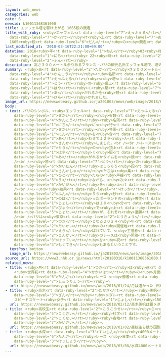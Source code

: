 ```yaml
---
layout: web_news
categories: web
cate: 6
newsid: k10011368361000
title: エッフェル塔を駆け上がる 1665段の競走
title_with_ruby: <ruby>エッフェル<rt data-ruby-level="7">えっふぇる</rt></ruby><ruby>塔<rt data-ruby-level="7">とう</rt></ruby>を<ruby>駆<rt
  data-ruby-level="7">か</rt></ruby>け<ruby>上<rt data-ruby-level="7">あ</rt></ruby>がる
  1665<ruby>段<rt data-ruby-level="6">だん</rt></ruby>の<ruby>競走<rt data-ruby-level="4">きょうそう</rt></ruby>
last_modified_at: '2018-03-16T22:21:00+09:00'
datetime: 2018<ruby>年<rt data-ruby-level="1">ねん</rt></ruby>03<ruby>月<rt data-ruby-level="1">がつ</rt></ruby>16<ruby>日<rt
  data-ruby-level="1">にち</rt></ruby> 22<ruby>時<rt data-ruby-level="2">じ</rt></ruby>21<ruby>分<rt
  data-ruby-level="2">ふん</rt></ruby>
description: 高さ３００メートル余りあるフランス・パリの観光名所エッフェル塔で、塔の頂上までいかに早く駆け上がれるかを競うレースが開かれました。
summary: <ruby>高<rt data-ruby-level="2">たか</rt></ruby>さ３００メートル<ruby>余<rt data-ruby-level="5">あま</rt></ruby>りあるフランス・パリの<ruby>観光<rt
  data-ruby-level="4">かんこう</rt></ruby><ruby>名所<rt data-ruby-level="3">めいしょ</rt></ruby><ruby>エッフェル<rt
  data-ruby-level="7">えっふぇる</rt></ruby><ruby>塔<rt data-ruby-level="7">とう</rt></ruby>で、<ruby>塔<rt
  data-ruby-level="7">とう</rt></ruby>の<ruby>頂上<rt data-ruby-level="6">ちょうじょう</rt></ruby>までいかに<ruby>早<rt
  data-ruby-level="1">はや</rt></ruby>く<ruby>駆<rt data-ruby-level="7">か</rt></ruby>け<ruby>上<rt
  data-ruby-level="1">あ</rt></ruby>がれるかを<ruby>競<rt data-ruby-level="7">きそ</rt></ruby>うレースが<ruby>開<rt
  data-ruby-level="3">ひら</rt></ruby>かれました。
image_url: https://newswebeasy.github.io/ja201803/news/web/image/2018/03/16/K10011368361_1803162204_1803162221_01_02.jpg
body:
- text: パリのシンボル、<ruby>エッフェル<rt data-ruby-level="7">えっふぇる</rt></ruby><ruby>塔<rt data-ruby-level="7">とう</rt></ruby>は<ruby>世界<rt
    data-ruby-level="3">せかい</rt></ruby><ruby>有数<rt data-ruby-level="3">ゆうすう</rt></ruby>の<ruby>観光<rt
    data-ruby-level="4">かんこう</rt></ruby><ruby>名所<rt data-ruby-level="3">めいしょ</rt></ruby>で、１５<ruby>日<rt
    data-ruby-level="1">にち</rt></ruby>に<ruby>行<rt data-ruby-level="2">おこな</rt></ruby>われたレースには、<ruby>世界<rt
    data-ruby-level="3">せかい</rt></ruby><ruby>各国<rt data-ruby-level="4">かっこく</rt></ruby>からプロのアスリート４０<ruby>人<rt
    data-ruby-level="1">にん</rt></ruby>を<ruby>含<rt data-ruby-level="7">ふく</rt></ruby>む、<ruby>合<rt
    data-ruby-level="2">あ</rt></ruby>わせて１２９<ruby>人<rt data-ruby-level="1">にん</rt></ruby>が<ruby>参加<rt
    data-ruby-level="4">さんか</rt></ruby>しました。<br /><br />レースは<ruby>高<rt data-ruby-level="2">たか</rt></ruby>さ３２４メートルある<ruby>塔<rt
    data-ruby-level="7">とう</rt></ruby>の<ruby>頂上<rt data-ruby-level="6">ちょうじょう</rt></ruby>までいかに<ruby>早<rt
    data-ruby-level="1">はや</rt></ruby>く<ruby>駆<rt data-ruby-level="7">か</rt></ruby>け<ruby>上<rt
    data-ruby-level="1">あ</rt></ruby>がれるかタイムを<ruby>競<rt data-ruby-level="7">きそ</rt></ruby>うものです。<br
    /><br /><ruby>塔<rt data-ruby-level="7">とう</rt></ruby>の<ruby>頂上<rt data-ruby-level="6">ちょうじょう</rt></ruby>までの<ruby>階段<rt
    data-ruby-level="6">かいだん</rt></ruby>は１６６５<ruby>段<rt data-ruby-level="6">だん</rt></ruby>あるということで、<ruby>参加者<rt
    data-ruby-level="4">さんかしゃ</rt></ruby>たちは<ruby>集<rt data-ruby-level="3">あつ</rt></ruby>まった<ruby>人<rt
    data-ruby-level="1">ひと</rt></ruby>たちの<ruby>声援<rt data-ruby-level="7">せいえん</rt></ruby>を<ruby>受<rt
    data-ruby-level="3">う</rt></ruby>けながら、<ruby>次々<rt data-ruby-level="3">つぎつぎ</rt></ruby>に<ruby>階段<rt
    data-ruby-level="6">かいだん</rt></ruby>を<ruby>上<rt data-ruby-level="1">のぼ</rt></ruby>っていきました。<br
    /><br />レースの<ruby>結果<rt data-ruby-level="4">けっか</rt></ruby>、<ruby>男子<rt data-ruby-level="1">だんし</rt></ruby>は７<ruby>分<rt
    data-ruby-level="2">ふん</rt></ruby>５６<ruby>秒<rt data-ruby-level="3">びょう</rt></ruby>で<ruby>上<rt
    data-ruby-level="1">のぼ</rt></ruby>ったポーランドの<ruby>男性<rt data-ruby-level="5">だんせい</rt></ruby>が、<ruby>女子<rt
    data-ruby-level="1">じょし</rt></ruby>は１０<ruby>分<rt data-ruby-level="2">ふん</rt></ruby>２<ruby>秒<rt
    data-ruby-level="3">びょう</rt></ruby>で<ruby>上<rt data-ruby-level="1">のぼ</rt></ruby>ったオーストラリアの<ruby>女性<rt
    data-ruby-level="5">じょせい</rt></ruby>が、それぞれ<ruby>優勝<rt data-ruby-level="6">ゆうしょう</rt></ruby>しました。<br
    /><br />パリは<ruby>東京<rt data-ruby-level="2">とうきょう</rt></ruby>オリンピック・パラリンピックの<ruby>次<rt
    data-ruby-level="3">つぎ</rt></ruby>となる２０２４<ruby>年<rt data-ruby-level="1">ねん</rt></ruby>の<ruby>大会<rt
    data-ruby-level="2">たいかい</rt></ruby>の<ruby>開催地<rt data-ruby-level="7">かいさいち</rt></ruby>に<ruby>選<rt
    data-ruby-level="4">えら</rt></ruby>ばれていて、<ruby>主催者<rt data-ruby-level="7">しゅさいしゃ</rt></ruby>によりますと、<ruby>今回<rt
    data-ruby-level="2">こんかい</rt></ruby>のレースは<ruby>開催<rt data-ruby-level="7">かいさい</rt></ruby>の<ruby>決定<rt
    data-ruby-level="3">けってい</rt></ruby>を<ruby>祝<rt data-ruby-level="4">いわ</rt></ruby>う<ruby>目的<rt
    data-ruby-level="4">もくてき</rt></ruby>もあるということです。
  textPos: bottom
  image_url: https://newswebeasy.github.io/ja201803/news/web/image/2018/03/16/K10011368361_1803162206_1803162221_01_03.jpg
source_url: https://www3.nhk.or.jp/news/html/20180316/k10011368361000.html
related_news:
- title: <ruby>月<rt data-ruby-level="1">つき</rt></ruby>は<ruby>遠<rt data-ruby-level="2">とお</rt></ruby>かった…
    <ruby>世界初<rt data-ruby-level="4">せかいはつ</rt></ruby>の<ruby>月面<rt data-ruby-level="3">げつめん</rt></ruby><ruby>探査<rt
    data-ruby-level="6">たんさ</rt></ruby>レース <ruby>勝者<rt data-ruby-level="3">しょうしゃ</rt></ruby>なく<ruby>終了<rt
    data-ruby-level="7">しゅうりょう</rt></ruby>へ
  url: https://newswebeasy.github.io/news/web/2018/01/24/月は遠かった-世界初の月面探査レース-勝者なく終了へ
- title: <ruby>高木<rt data-ruby-level="2">たかぎ</rt></ruby><ruby>美帆<rt data-ruby-level="8">みほ</rt></ruby>は<ruby>銀<rt
    data-ruby-level="3">ぎん</rt></ruby><ruby>メダル<rt data-ruby-level="3">めだる</rt></ruby>
    スピードスケート<ruby>女子<rt data-ruby-level="1">じょし</rt></ruby>1500m
  url: https://newswebeasy.github.io/news/web/2018/02/12/高木美帆は銀メダル-スピードスケート女子1500m
- title: <ruby>高校生<rt data-ruby-level="2">こうこうせい</rt></ruby>ら<ruby>競<rt data-ruby-level="7">きそ</rt></ruby>う「<ruby>国際<rt
    data-ruby-level="5">こくさい</rt></ruby><ruby>科学<rt data-ruby-level="2">かがく</rt></ruby>オリンピック」<ruby>国内<rt
    data-ruby-level="2">こくない</rt></ruby><ruby>各地<rt data-ruby-level="4">かくち</rt></ruby>で<ruby>開催<rt
    data-ruby-level="7">かいさい</rt></ruby>へ
  url: https://newswebeasy.github.io/news/web/2018/01/02/高校生ら競う国際科学オリンピック国内各地で開催へ
- title: <ruby>水深<rt data-ruby-level="3">すいしん</rt></ruby>4000メートルの<ruby>深海<rt data-ruby-level="3">しんかい</rt></ruby><ruby>探査<rt
    data-ruby-level="6">たんさ</rt></ruby>レース <ruby>日本<rt data-ruby-level="1">にっぽん</rt></ruby>チーム<ruby>決勝<rt
    data-ruby-level="3">けっしょう</rt></ruby>へ
  url: https://newswebeasy.github.io/news/web/2018/03/08/水深4000メートルの深海探査レース-日本チーム決勝へ
...
```

